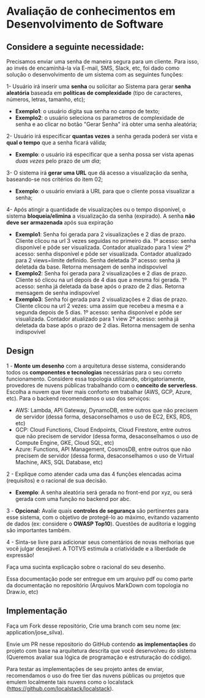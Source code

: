 # Avaliação de conhecimentos em Desenvolvimento de Software

## Considere a seguinte necessidade:
 
Precisamos enviar uma senha de maneira segura para um cliente. Para isso, ao invés de encaminhá-la via E-mail, SMS, Slack, etc, foi dado como solução o desenvolvimento de um sistema com as seguintes funções:
 
1- Usuário irá inserir uma <strong>senha</strong> ou solicitar ao Sistema para gerar <strong>senha aleatória</strong> baseada em <strong>políticas de complexidade</strong> (tipo de caracteres, números, letras, tamanho, etc); 
- **Exemplo1**: o usuário digita sua senha no campo de texto;
- **Exemplo2**: o usuário seleciona os parametros de complexidade de senha e ao clicar no botão "Gerar Senha" irá obter uma senha aleatória;

2- Usuário irá especificar <strong>quantas vezes</strong> a senha gerada poderá ser vista e <strong>qual o tempo</strong> que a senha ficará válida;
- **Exemplo**: o usuário irá especificar que a senha possa ser vista apenas <em>duas vezes</em> pelo prazo de <em>um dia</em>;

3- O sistema irá <strong>gerar uma URL</strong> que dá acesso a visualização da senha, baseando-se nos critérios do item 02;
- **Exemplo**: o usuário enviará a URL para que o cliente possa visualizar a senha;

4- Após atingir a quantidade de visualizações ou o tempo disponível, o sistema <strong>bloqueia/elimina</strong> a visualização da senha (expirado).
A senha <strong>não deve ser armazenada</strong> após sua expiração
- **Exemplo1**: 
    Senha foi gerada para 2 visualizações e 2 dias de prazo. 
    Cliente clicou na url 3 vezes seguidas no primeiro dia.
    1º acesso: senha disponível e pôde ser visualizada. Contador atualizado para 1 view
    2º acesso: senha disponível e pôde ser visualizada. Contador atualizado para 2 views=limite definido. Senha deletada
    3º acesso: senha já deletada da base. Retorna mensagem de senha indispovível
- **Exemplo2**: 
    Senha foi gerada para 2 visualizações e 2 dias de prazo. 
    Cliente só clicou na url depois de 4 dias que a mesma foi gerada.
    1º acesso: senha já deletada da base após o prazo de 2 dias. Retorna mensagem de senha indispovível
- **Exemplo3**: 
    Senha foi gerada para 2 visualizações e 2 dias de prazo. 
    Cliente clicou na url 2 vezes: uma assim que recebeu a mesma e a segunda depois de 5 dias.
    1º acesso: senha disponível e pôde ser visualizada. Contador atualizado para 1 view
    2º acesso: senha já deletada da base após o prazo de 2 dias. Retorna mensagem de senha indispovível

## Design

1 - <strong>Monte um desenho</strong> com a arquitetura desse sistema, considerando todos os <strong>componentes e tecnologias</strong> necessárias para o seu correto funcionamento. Considere essa topologia utilizando, obrigatoriamente, provedores de nuvens públicas trabalhando com o <strong>conceito de serverless</strong>. Escolha a nuvem que tiver mais conforto em trabalhar (AWS, GCP, Azure, etc). Para o backend recomendamos o uso dos serviços:
- AWS: Lambda, API Gateway, DynamoDB, entre outros que não precisem de servidor (dessa forma, desaconselhamos o uso de EC2, EKS, RDS, etc)
- GCP: Cloud Functions, Cloud Endpoints, Cloud Firestore, entre outros que não precisem de servidor (dessa forma, desaconselhamos o uso de Compute Engine, GKE, Cloud SQL, etc)
- Azure: Functions, API Management, CosmosDB, entre outros que não precisem de servidor (dessa forma, desaconselhamos o uso de Virtual Machine, AKS, SQL Database, etc)
 
2 - Explique como atender cada uma das 4 funções elencadas acima (requisítos) e o racional de sua decisão. 
- **Exemplo**: A senha aleatória será gerada no front-end por xyz, ou será gerada com uma função no backend por abc.
 
3 - <strong>Opcional:</strong> Avalie quais <strong>controles de segurança</strong> são pertinentes para esse sistema, com o objetivo de protegê-lo ao máximo, evitando vazamento de dados (ex: considere o <strong>OWASP Top10</strong>). Questões de auditoria e logging são importantes também. 

4 - Sinta-se livre para adicionar seus comentários de novas melhorias que você julgar desejável. A TOTVS estimula a criatividade e a liberdade de expressão!
 
Faça uma sucinta explicação sobre o racional do seu desenho.

Essa documentação pode ser entregue em um arquivo pdf ou como parte da documentação no repositório (Arquivos MarkDown com topologia no Draw.io, etc)

## Implementação

Faça um Fork desse repositório, Crie uma branch com seu nome (ex: application/jose_silva). 

Envie um PR nesse repositorio do GitHub contendo <strong>as implementações</strong> do projeto com base na arquitetura descrita que você desenvolveu do sistema (Queremos avaliar sua lógica de programação e estruturação do código). 

Para testar as implementações de seu projeto antes de enviar, recomendamos o uso do free tier das nuvens públicas ou projetos que emulem localmente tais nuvens como o localstack (https://github.com/localstack/localstack).